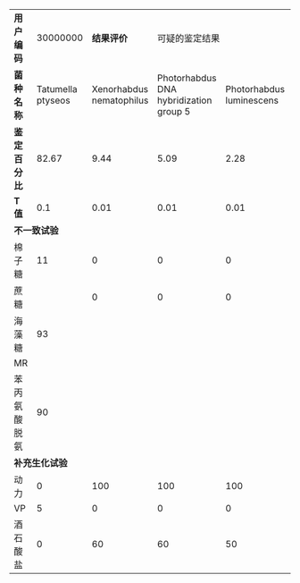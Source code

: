 <table class='layui-table'>
<tr>
<td><b>用户编码</b></td>
<td>30000000</td>
<td><b>结果评价</b></td>
<td colspan='2'>可疑的鉴定结果</td>
<td>Tatumella ptyseos</td>
</tr>
<tr>
<td><b>菌种名称</b></td>
<td>Tatumella ptyseos</td>
<td>Xenorhabdus nematophilus</td>
<td>Photorhabdus DNA hybridization group 5</td>
<td>Photorhabdus luminescens</td>
<td>Yersinia aldovae</td>
</tr>
<tr>
<td><b>鉴定百分比</b></td>
<td>82.67</td>
<td>9.44</td>
<td>5.09</td>
<td>2.28</td>
<td>0.31</td>
</tr>
<tr>
<td><b>T值</b></td>
<td>0.1</td>
<td>0.01</td>
<td>0.01</td>
<td>0.01</td>
<td>0.0</td>
</tr>
<tr>
<td colspan='6'><b>不一致试验</b></td>
</tr>
<tr>
<td>棉子糖</td>
<td>11</td>
<td>0</td>
<td>0</td>
<td>0</td>
<td>0</td>
</tr>
<tr>
<td>蔗糖</td>
<td></td>
<td>0</td>
<td>0</td>
<td>0</td>
<td>20</td>
</tr>
<tr>
<td>海藻糖</td>
<td>93</td>
<td></td>
<td></td>
<td></td>
<td>80</td>
</tr>
<tr>
<td>MR</td>
<td></td>
<td></td>
<td></td>
<td></td>
<td>80</td>
</tr>
<tr>
<td>苯丙氨酸脱氨</td>
<td>90</td>
<td></td>
<td></td>
<td></td>
<td></td>
</tr>
<tr>
<td colspan='6'><b>补充生化试验</b></td>
</tr>
<tr>
<td>动力</td>
<td>0</td>
<td>100</td>
<td>100</td>
<td>100</td>
<td>0</td>
</tr>
<tr>
<td>VP</td>
<td>5</td>
<td>0</td>
<td>0</td>
<td>0</td>
<td>0</td>
</tr>
<tr>
<td>酒石酸盐</td>
<td>0</td>
<td>60</td>
<td>60</td>
<td>50</td>
<td>100</td>
</tr>
</table>
